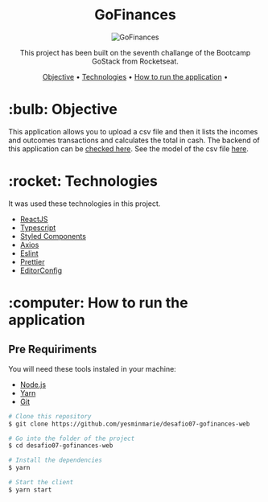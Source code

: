 <h1 align="center">GoFinances</h1>
<p align="center">
<img src="https://ik.imagekit.io/nplka5fxu0/GoFinances_5hgr_Q1JZ.gif" alt="GoFinances"/>
</p>

<p align="center">This project has been built on the seventh challange of the Bootcamp GoStack from Rocketseat.</p>

<p align="center">
 <a href="#objective">Objective</a> •
 <a href="#technologies">Technologies</a> •
 <a href="#how-to-run">How to run the application</a> •
</p>

<h1 id="objective">:bulb: Objective</h1>
</p>This application allows you to upload a csv file and then it lists the incomes and outcomes transactions and calculates the total in cash.
The backend of this application can be <a href="https://github.com/yesminmarie/desafio-database-upload">checked here</a>. See the model of the csv file <a href="https://github.com/yesminmarie/desafio-database-upload/blob/master/src/__tests__/import_template.csv">here</a>.</p>

<h1 id="technologies">:rocket: Technologies</h1>

<p>It was used these technologies in this project.</p>

- [ReactJS](https://reactjs.org/ "ReactJS")
- [Typescript](https://www.typescriptlang.org/ "Typescript")
- [Styled Components](https://styled-components.com/ "Styled Components")
- [Axios](https://github.com/axios/axios "Axios")
- [Eslint](https://eslint.org/ "Eslint")
- [Prettier](https://prettier.io/ "Prettier")
- [EditorConfig](https://editorconfig.org/ "EditorConfig")

<h1 id="how-to-run">:computer: How to run the application</h1>

<h2>Pre Requiriments</h2>

<p>You will need these tools instaled in your machine:</p>

- [Node.js](https://nodejs.org/en/ "Node.js")
- [Yarn](https://yarnpkg.com/ "Yarn")
- [Git](https://git-scm.com/ "Git")

```bash
# Clone this repository
$ git clone https://github.com/yesminmarie/desafio07-gofinances-web

# Go into the folder of the project
$ cd desafio07-gofinances-web

# Install the dependencies
$ yarn

# Start the client
$ yarn start

```

